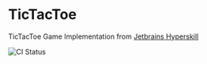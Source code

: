 # TicTacToe
TicTacToe Game Implementation from [Jetbrains Hyperskill](https://hyperskill.org/onboarding/tracks/1/projects/48)


![CI Status](https://github.com/zoza95/TicTacToe/workflows/Java%20CI%20with%20Maven/badge.svg)


